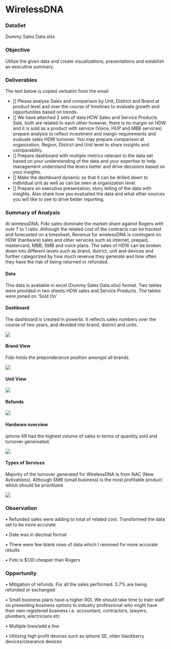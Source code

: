 # WirelessDNA


### DataSet

Dummy Sales Data.xlsx


### Objective

Utilize the given data and create visualizations, presentations and establish an executive summary.

### Deliverables 

The text below is copied verbatim from the email

- [] Please analyse Sales and comparison by Unit, District and Brand at product level and over the course of timelines to evaluate growth and opportunities based on trends.
- [] We have attached 2 sets of data HDW Sales and Service Products Sale, both are related to each other however, there is no margin on HDW and it is sold as a product with service (Voice, HUP and MBB services) prepare analysis to reflect investment and margin requirements and evaluate sales HDW turnover. You may prepare comparison at organization, Region, District and Unit level to share insights and comparability.
- [] Prepare dashboard with multiple metrics relevant to the data set based on your understanding of the data and your expertise to help management understand the levers better and drive decisions based on your insights.
- [] Make the dashboard dynamic so that it can be drilled down to individual unit as well as can be seen at organization level.
- [] Prepare an executive presentation, story telling of the data with insights. Also share how you evaluated the data and what other sources you will like to see to drive better reporting.

### Summary of Analysis

At wirelessDNA, Fido sales dominate the market-share against Rogers with over 7 to 1 ratio. Although the related cost of the contracts can be tracked and forecasted on a timesheet, Revenue for wirelessDNA is contingent on HDW (hardware) sales and other services such as internet, prepaid, mastercard, MBB, SMB and voice plans. The sales of HDW can be broken down into different levels such as brand, district, unit and devices and further categorized by how much revenue they generate and how often they have the risk of being returned or refunded.


#### Data

This data is available in excel (Dummy Sales Data.xlsx) format. Two tables were provided in two sheets HDW sales and Service Products. The tables were joined on 'Sold On'


#### Dashboard
The dashboard is created in powerbi. It reflects sales numbers over the course of two years, and devided into brand, district and units.

![](images/Dashboard.png)


#### Brand View

Fido holds the preponderance position amongst all brands.

![](images/brand_view.png)

#### Unit View

![](images/unit_view.png)


#### Refunds

![](images/refunds_view.png)


#### Hardware overview

iphone XR had the highest volume of sales in terms of quantity sold and turnover genereated.


![](images/hdw_view.png)


#### Types of Services

Majority of the turnover generated for WirelessDNA is from NAC (New Avtivations). Although SMB (small business) is the most profitable product which should be prioritized.

![](images/product_view.png)



### Observation
•	Refunded sales were adding to total of related cost. Transformed the data set to be more accurate

•	Date was in decimal format

•	There were few blank rows of data which I removed for more accurate results

•	Fido is $130 cheaper than Rogers



### Opportunity

•	Mitigation of refunds. For all the sales performed. 3.7% are being refunded or exchanged. 

•	Small business plans have a higher ROI. We should take time to train staff on presenting business options to industry professional who might have their own registered business i.e. accountant, contractors, lawyers, plumbers, electricians etc

•	Multiple lines/add a line

•	Utilizing high profit devices such as iphone SE, older blackberry devices/clearance devices
